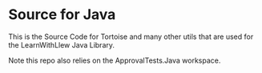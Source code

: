 Source for Java
===================================

This is the Source Code for Tortoise and many other utils that are used for the LearnWithLlew Java Library.

Note this repo also relies on the ApprovalTests.Java workspace.
